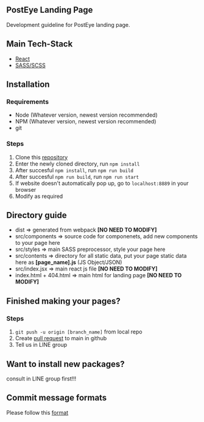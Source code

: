 ## PostEye Landing Page
Development guideline for PostEye landing page.  
  
## Main Tech-Stack
- [React](https://reactjs.org/)
- [SASS/SCSS](https://sass-lang.com/)
  
## Installation
  
### Requirements
- Node (Whatever version, newest version recommended)
- NPM (Whatever version, newest version recommended)
- git
  
### Steps
1. Clone this [repository](https://docs.github.com/en/repositories/creating-and-managing-repositories/cloning-a-repository)
2. Enter the newly cloned directory, run `npm install`
3. After succesful `npm install`, run `npm run build`
4. After succesful `npm run build`, run `npm run start`
5. If website doesn't automatically pop up, go to `localhost:8889` in your browser
6. Modify as required
  
## Directory guide
- dist => generated from webpack **[NO NEED TO MODIFY]**
- src/components => source code for componenets, add new components to your page here
- src/styles => main SASS preprocessor, style your page here
- src/contents => directory for all static data, put your page static data here as **[page_name].js** (JS Object/JSON)
- src/index.jsx => main react js file **[NO NEED TO MODIFY]**
- index.html + 404.html => main html for landing page **[NO NEED TO MODIFY]**
  
## Finished making your pages?
  
### Steps
1. `git push -u origin [branch_name]` from local repo
2. Create [pull request](https://docs.github.com/en/github/collaborating-with-pull-requests/proposing-changes-to-your-work-with-pull-requests/creating-a-pull-request) to main in github
3. Tell us in LINE group
  
## Want to install new packages?
consult in LINE group first!!!  

## Commit message formats
Please follow this [format](https://mauss.dev/posts/semantic-commit-message)
